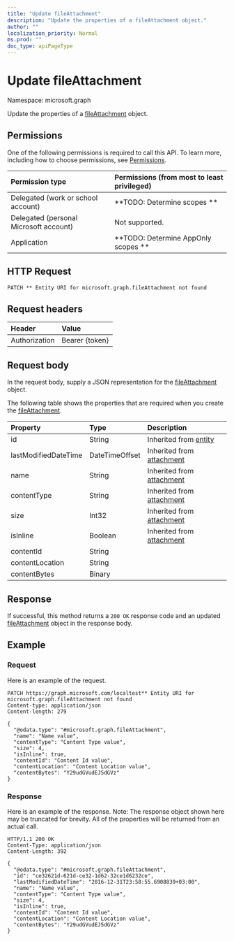 ```yaml
---
title: "Update fileAttachment"
description: "Update the properties of a fileAttachment object."
author: ""
localization_priority: Normal
ms.prod: ""
doc_type: apiPageType
---
```


# Update fileAttachment

Namespace: microsoft.graph

Update the properties of a [fileAttachment](../resources/fileattachment.md) object.

## Permissions
One of the following permissions is required to call this API. To learn more, including how to choose permissions, see [Permissions](/concepts/permissions-reference.md).

|Permission type|Permissions (from most to least privileged)|
|:---|:---|
|Delegated (work or school account)|**TODO: Determine scopes **|
|Delegated (personal Microsoft account)|Not supported.|
|Application|**TODO: Determine AppOnly scopes **|

## HTTP Request
<!-- {
  "blockType": "ignored"
}
-->
``` http
PATCH ** Entity URI for microsoft.graph.fileAttachment not found
```

## Request headers
|Header|Value|
|:---|:---|
|Authorization|Bearer {token}|

## Request body
In the request body, supply a JSON representation for the [fileAttachment](../resources/fileattachment.md) object.

The following table shows the properties that are required when you create the [fileAttachment](../resources/fileattachment.md).

|Property|Type|Description|
|:---|:---|:---|
|id|String| Inherited from [entity](../resources/entity.md)|
|lastModifiedDateTime|DateTimeOffset| Inherited from [attachment](../resources/attachment.md)|
|name|String| Inherited from [attachment](../resources/attachment.md)|
|contentType|String| Inherited from [attachment](../resources/attachment.md)|
|size|Int32| Inherited from [attachment](../resources/attachment.md)|
|isInline|Boolean| Inherited from [attachment](../resources/attachment.md)|
|contentId|String||
|contentLocation|String||
|contentBytes|Binary||



## Response
If successful, this method returns a `200 OK` response code and an updated [fileAttachment](../resources/fileattachment.md) object in the response body.

## Example

### Request
Here is an example of the request.
<!-- {
  "blockType": "request",
  "name": "update_fileattachment"
}
-->
``` http
PATCH https://graph.microsoft.com/localtest** Entity URI for microsoft.graph.fileAttachment not found
Content-type: application/json
Content-length: 279

{
  "@odata.type": "#microsoft.graph.fileAttachment",
  "name": "Name value",
  "contentType": "Content Type value",
  "size": 4,
  "isInline": true,
  "contentId": "Content Id value",
  "contentLocation": "Content Location value",
  "contentBytes": "Y29udGVudEJ5dGVz"
}
```

### Response
Here is an example of the response. Note: The response object shown here may be truncated for brevity. All of the properties will be returned from an actual call.
<!-- {
  "blockType": "response",
  "truncated": true
}
-->
``` http
HTTP/1.1 200 OK
Content-Type: application/json
Content-Length: 392

{
  "@odata.type": "#microsoft.graph.fileAttachment",
  "id": "ce32621d-621d-ce32-1d62-32ce1d6232ce",
  "lastModifiedDateTime": "2016-12-31T23:58:55.6908839+03:00",
  "name": "Name value",
  "contentType": "Content Type value",
  "size": 4,
  "isInline": true,
  "contentId": "Content Id value",
  "contentLocation": "Content Location value",
  "contentBytes": "Y29udGVudEJ5dGVz"
}
```

